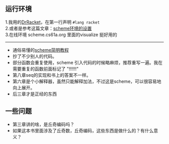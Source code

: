 运行环境
---
1.我用的[DrRacket](https://racket-lang.org/)，在第一行声明 `#lang racket`  
2.或者是参考这篇文章：[scheme环境的设置](http://www.yinwang.org/blog-cn/2013/04/11/scheme-setup)  
3.在线环境 scheme.cs61a.org 里面的visualize 挺好用的

***

* 通俗易懂的[scheme简明教程](https://legacy.gitbook.com/book/wizardforcel/teach-yourself-scheme/details)
* 抄了不少别人的代码。
* 部分函数会重复使用，scheme 引入代码的时候略麻烦，推荐重写一遍。我在需要重复的函数前面标记了 "!!!!!!"
* 第八章seq的实现和书上的答案不一样。
* 第六章是个小解释器，虽然只能解释加法，不过这是scheme，可以很容易地向上展开。  
* 后三章才是正经的东西

一些问题
--------
* 第三章讲的啥，是丘奇编码吗？
* 如果这本书里面涉及了丘奇数，丘奇编码，这些东西是做什么的？有什么意义？